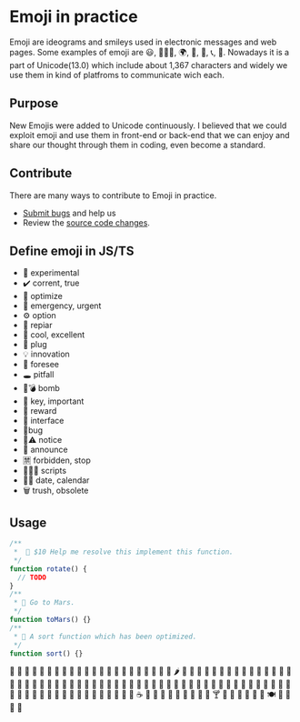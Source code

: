 # Emoji in practice

Emoji are ideograms and smileys used in electronic messages and web pages. Some examples of emoji are 😃, 🧘🏻‍♂️, 🌍, 🍞, 🚗, 📞, 🎉. Nowadays it is a part of Unicode(13.0) which include about 1,367 characters and widely we use them in kind of platfroms to communicate wich each.

## Purpose

New Emojis were added to Unicode continuously. I believed that we could exploit emoji and use them in front-end or back-end that we can enjoy and share our thought through them in coding, even become a standard.

## Contribute

There are many ways to contribute to Emoji in practice.

- [Submit bugs](https://github.com/noberk/emoji-in-practice/issues) and help us
- Review the [source code changes](https://github.com/noberk/emoji-in-practice/pulls).

## Define emoji in JS/TS

- 🧪 experimental
- ✔️ corrent, true
- 🚀 optimize
- 🚨 emergency, urgent
- ⚙️ option
- 🔨 repiar
- 🎀 cool, excellent
- 🔌 plug
- 💡 innovation
- 🔮 foresee
- 🕳 pitfall
- 🧨💣 bomb
- 🔑 key, important
- 🧧 reward
- 🧩 interface
- 🦗bug
- 🔔⚠️ notice
- 📢 announce
- 🈲 forbidden, stop
- 📜📃🧾 scripts
- 📆📅 date, calendar
- 🗑 trush, obsolete

## Usage

```ts
/**
 *  🧧 $10 Help me resolve this implement this function.
 */
function rotate() {
  // TODO
}
/**
 * 🧪 Go to Mars.
 */
function toMars() {}
/**
 * 🚀 A sort function which has been optimized.
 */
function sort() {}
```

🍏 🍎 🍐 🍊 🍋 🍌 🍉 🍇 🍓 🍈 🍒 🍑 🥭 🍍 🥥 🥝 🍅 🍆 🥑 🥦 🥬 🥒 🌶 🌽 🥕 🧄 🧅 🥔 🍠 🥐 🥯 🍞 🥖 🥨 🧀 🥚 🍳 🧈 🥞 🧇 🥓 🥩 🍗 🍖 🦴 🌭 🍔 🍟 🍕 🥪 🥙 🧆 🌮 🌯 🥗 🥘 🥫 🍝 🍜 🍲 🍛 🍣 🍱 🥟 🦪 🍤 🍙 🍚 🍘 🍥 🥠 🥮 🍢 🍡 🍧 🍨 🍦 🥧 🧁 🍰 🎂 🍮 🍭 🍬 🍫 🍿 🍩 🍪 🌰 🥜 🍯 🥛 🍼 ☕️ 🍵 🧃 🥤 🍶 🍺 🍻 🥂 🍷 🥃 🍸 🍹 🧉 🍾 🧊 🥄 🍴 🍽 🥣 🥡 🥢 🧂
